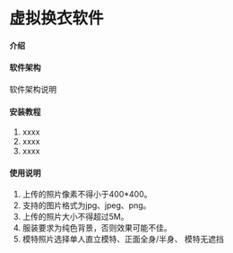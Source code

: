 # 虚拟换衣软件

#### 介绍


#### 软件架构
软件架构说明


#### 安装教程

1.  xxxx
2.  xxxx
3.  xxxx
#### 使用说明

1.  上传的照片像素不得小于400*400。
2.  支持的图片格式为jpg、jpeg、png。
3.  上传的照片大小不得超过5M。
4. 服装要求为纯色背景，否则效果可能不佳。
5. 模特照片选择单人直立模特、正面全身/半身、 模特无遮挡
